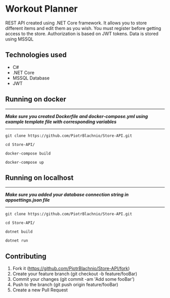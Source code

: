 # Workout Planner
REST API created using .NET Core framework. It allows you to store different items and edit them as you wish. You must register before getting access to the store. Authorization is based on JWT tokens. Data is stored using MSSQL

## Technologies used
* C#
* .NET Core
* MSSQL Database
* JWT

## Running on docker
****
**_Make sure you created Dockerfile and docker-compose.yml using example template file with corresponding variables_**

****
```
git clone https://github.com/PiotrBlachnio/Store-API.git
```

```
cd Store-API/
```

```
docker-compose build
```

```
docker-compose up
```
## Running on localhost
****
**_Make sure you added your database connection string in appsettings.json file_**

****

```
git clone https://github.com/PiotrBlachnio/Store-API.git
```

```
cd Store-API/
```

```
dotnet build
```

```
dotnet run
```

## Contributing
1. Fork it (https://github.com/PiotrBlachnio/Store-API/fork)
1. Create your feature branch (git checkout -b feature/fooBar)
1. Commit your changes (git commit -am 'Add some fooBar')
1. Push to the branch (git push origin feature/fooBar)
1. Create a new Pull Request